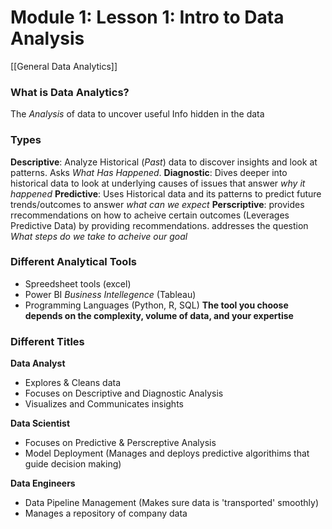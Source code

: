 # Module 1: Lesson 1: Intro to Data Analysis
[[General Data Analytics]]
### What is Data Analytics?
The *Analysis* of data to uncover useful Info hidden in the data
### Types
**Descriptive**: Analyze Historical (*Past*) data to discover insights and look at patterns. Asks *What Has Happened*. 
**Diagnostic**: Dives deeper into historical data to look at underlying causes of issues that answer *why it happened* 
**Predictive**: Uses Historical data and its patterns to predict future trends/outcomes to answer *what can we expect*
**Perscriptive**: provides rrecommendations on how to acheive certain outcomes (Leverages Predictive Data) by providing recommendations. addresses the question *What steps do we take to acheive our goal*

### Different Analytical Tools
- Spreedsheet tools (excel)
- Power BI *Business Intellegence* (Tableau)
- Programming Languages (Python, R, SQL)
**The tool you choose depends on the complexity, volume of data, and your expertise**

### Different Titles
**Data Analyst**
- Explores & Cleans data 
- Focuses on Descriptive and Diagnostic Analysis
- Visualizes and Communicates insights

**Data Scientist**
- Focuses on Predictive & Perscreptive Analysis
- Model Deployment (Manages and deploys predictive algorithims that guide decision making)

**Data Engineers**
- Data Pipeline Management (Makes sure data is 'transported' smoothly)
- Manages a repository of company data
